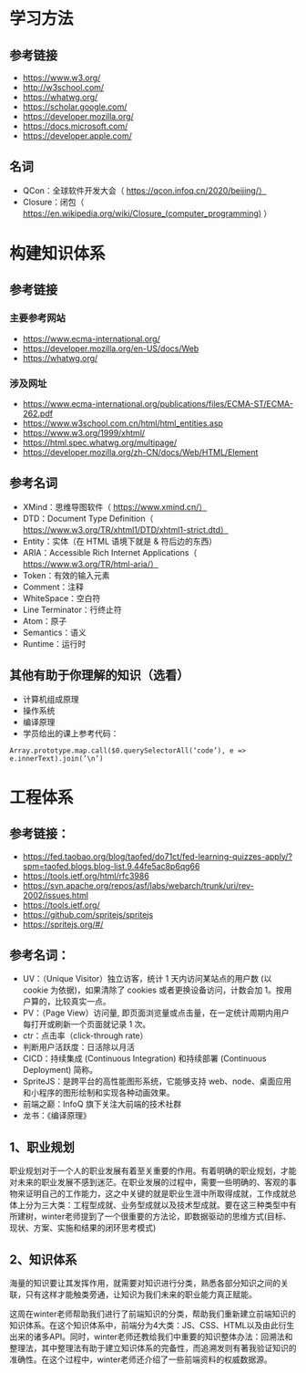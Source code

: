 # 学习方法

## 参考链接
* https://www.w3.org/
* http://w3school.com/
* https://whatwg.org/
* https://scholar.google.com/
* https://developer.mozilla.org/
* https://docs.microsoft.com/
* https://developer.apple.com/

## 名词
* QCon：全球软件开发大会（ https://qcon.infoq.cn/2020/beijing/）
* Closure：闭包（ https://en.wikipedia.org/wiki/Closure_(computer_programming) ）


# 构建知识体系

## 参考链接

### 主要参考网站
* https://www.ecma-international.org/
* https://developer.mozilla.org/en-US/docs/Web
* https://whatwg.org/

### 涉及网址
* https://www.ecma-international.org/publications/files/ECMA-ST/ECMA-262.pdf
* https://www.w3school.com.cn/html/html_entities.asp
* https://www.w3.org/1999/xhtml/
* https://html.spec.whatwg.org/multipage/
* https://developer.mozilla.org/zh-CN/docs/Web/HTML/Element


## 参考名词
* XMind：思维导图软件（ https://www.xmind.cn/）
* DTD：Document Type Definition（ https://www.w3.org/TR/xhtml1/DTD/xhtml1-strict.dtd）
* Entity：实体（在 HTML 语境下就是 & 符后边的东西）
* ARIA：Accessible Rich Internet Applications（ https://www.w3.org/TR/html-aria/）
* Token：有效的输入元素
* Comment：注释
* WhiteSpace：空白符
* Line Terminator：行终止符
* Atom：原子
* Semantics：语义
* Runtime：运行时


## 其他有助于你理解的知识（选看）

* 计算机组成原理
* 操作系统
* 编译原理
* 学员给出的课上参考代码：
```
Array.prototype.map.call($0.querySelectorAll(‘code’), e => e.innerText).join(’\n’)

```

# 工程体系
## 参考链接：
* https://fed.taobao.org/blog/taofed/do71ct/fed-learning-quizzes-apply/?spm=taofed.blogs.blog-list.9.44fe5ac8p6qg66
* https://tools.ietf.org/html/rfc3986
* https://svn.apache.org/repos/asf/labs/webarch/trunk/uri/rev-2002/issues.html
* https://tools.ietf.org/
* https://github.com/spritejs/spritejs
* https://spritejs.org/#/


## 参考名词：
* UV：（Unique Visitor）独立访客，统计 1 天内访问某站点的用户数 (以 cookie 为依据)，如果清除了 cookies 或者更换设备访问，计数会加 1。按用户算的，比较真实一点。
* PV：（Page View）访问量, 即页面浏览量或点击量，在一定统计周期内用户每打开或刷新一个页面就记录 1 次。
* ctr：点击率（click-through rate）
* 判断用户活跃度：日活除以月活
* CICD：持续集成 (Continuous Integration) 和持续部署 (Continuous Deployment) 简称。
* SpriteJS：是跨平台的高性能图形系统，它能够支持 web、node、桌面应用和小程序的图形绘制和实现各种动画效果。
* 前端之巅：InfoQ 旗下关注大前端的技术社群
* 龙书：《编译原理》

## 1、职业规划
职业规划对于一个人的职业发展有着至关重要的作用。有着明确的职业规划，才能对未来的职业发展不感到迷茫。在职业发展的过程中，需要一些明确的、客观的事物来证明自己的工作能力，这之中关键的就是职业生涯中所取得成就，工作成就总体上分为三大类：工程型成就、业务型成就以及技术型成就。要在这三种类型中有所建树，winter老师提到了一个很重要的方法论，即数据驱动的思维方式(目标、现状、方案、实施和结果的闭环思考模式)
## 2、知识体系
海量的知识要让其发挥作用，就需要对知识进行分类，熟悉各部分知识之间的关联，只有这样才能触类旁通，让知识为我们未来的职业能力真正赋能。 

这周在winter老师帮助我们进行了前端知识的分类，帮助我们重新建立前端知识的知识体系。在这个知识体系中，前端分为4大类：JS、CSS、HTML以及由此衍生出来的诸多API。同时，winter老师还教给我们中重要的知识整体办法：回溯法和整理法，其中整理法有助于建立知识体系的完备性，而追溯发则有著我验证知识的准确性。在这个过程中，winter老师还介绍了一些前端资料的权威数据源。
